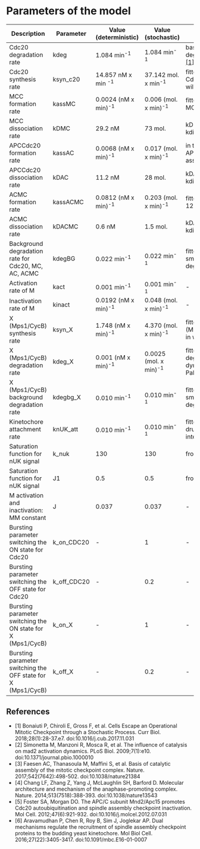 # Parameters of the model

| Description                                   | Parameter  | Value (deterministic) | Value (stochastic)                   | Reference                                                 |
|-----------------------------------------------|------------|-----------------------|--------------------------|-----------------------------------------------------------|
| Cdc20 degradation rate                            | kdeg       | 1.084 min<sup>-1</sup>    | 1.084 min<sup>-1</sup>       | based on Cdc20 degradation kinetics [[1]](#currbio) |
| Cdc20 synthesis rate                              | ksyn_c20   | 14.857 nM x min <sup>-1</sup>   | 37.142 mol. x min<sup>-1</sup>      | fitted to have total Cdc20 60 nM in wild-type cells       |
| MCC formation rate                                | kassMC     | 0.0024 (nM x min)<sup>-1</sup> | 0.006 (mol. x min)<sup>-1</sup> |  fitted to have free MC 2 nM |
| MCC dissociation rate                             | kDMC       | 29.2 nM                | 73 mol.                | kDMC = kdissmc/kassmc [[3]](#faesen_basis_2017)   |
| APCCdc20 formation rate                           | kassAC     | 0.0068 (nM x min)<sup>-1</sup> | 0.017 (mol. x min)<sup>-1</sup> | in the same range of APC/C-Ubch10 assoc rate [[4]](#chang_molecular_2014) |
| APCCdc20 dissociation rate                        | kDAC       | 11.2 nM                | 28 mol.                | kDAC = kdissmc/kassmc [[3]](#faesen_basis_2017)   |
| ACMC formation rate                               | kassACMC   | 0.0812 (nM x min)<sup>-1</sup> | 0.203 (mol. x min)<sup>-1</sup> | fitted to have ACMC 12 nM |
| ACMC dissociation rate                            | kDACMC     | 0.6 nM                  | 1.5 mol.                  | kDACMC = kdissacmc/kassacmc                |
| Background degradation rate for Cdc20, MC, AC, ACMC| kdegBG     | 0.022 min<sup>-1</sup>    | 0.022 min<sup>-1</sup>    | fitted to be ~10x smaller than main degradation           |
| Activation rate of M                               | kact       | 0.001 min<sup>-1</sup>  | 0.001 min<sup>-1</sup>  | -                                                         |
| Inactivation rate of M                             | kinact     | 0.0192 (nM x min)<sup>-1</sup> | 0.048 (mol. x min)<sup>-1</sup> | -                                                         |
| X (Mps1/CycB) synthesis rate                           | ksyn_X    | 1.748 (nM x min)<sup>-1</sup> | 4.370 (mol. x min)<sup>-1</sup> | fitted to have total X (Mps1) 40 mol./cell in wild-type cells |
| X (Mps1/CycB) degradation rate                         | kdeg_X    | 0.001 (nM x min)<sup>-1</sup> | 0.0025 (mol. x min)<sup>-1</sup> | fitted to have the degradation dynamics of Palframan |
| X (Mps1/CycB) background degradation rate               | kdegbg_X  | 0.010 min<sup>-1</sup>   | 0.010 min<sup>-1</sup>   | fitted to be ~10x smaller than main degradation           |
| Kinetochore attachment rate                   | knUK_att   | 0.010 min<sup>-1</sup>    | 0.010 min<sup>-1</sup>    | fitted to simulate drug washout time interval             |
| Saturation function for nUK signal                             | k_nuk      | 130                       | 130                       | from Joglekar[[6]](#joglekar)                           |
| Saturation function for nUK signal                             | J1         | 0.5                      | 0.5                      | from Joglekar [[6]](#joglekar)                           |
| M activation and inactivation: MM constant    | J          | 0.037                  | 0.037                     | -                                                         |
| Bursting parameter switching the ON state for Cdc20      | k_on_CDC20          | -                     | 1                     | -                                                         |
| Bursting parameter switching the OFF state for Cdc20      | k_off_CDC20          | -                     | 0.2                     | -                                                         |
| Bursting parameter switching the ON state for X (Mps1/CycB)      | k_on_X          | -                     | 1                     | -                                                         |
| Bursting parameter switching the OFF state for  X (Mps1/CycB)      | k_off_X          | -                     | 0.2                     | -                                                         |



## References

- <a name="currbio"></a>[1] Bonaiuti P, Chiroli E, Gross F, et al. Cells Escape an Operational Mitotic Checkpoint through a Stochastic Process. Curr Biol. 2018;28(1):28-37.e7. doi:10.1016/j.cub.2017.11.031
- <a name="simonetta_influence_2009"></a>[2] Simonetta M, Manzoni R, Mosca R, et al. The influence of catalysis on mad2 activation dynamics. PLoS Biol. 2009;7(1):e10. doi:10.1371/journal.pbio.1000010
- <a name="faesen_basis_2017"></a>[3] Faesen AC, Thanasoula M, Maffini S, et al. Basis of catalytic assembly of the mitotic checkpoint complex. Nature. 2017;542(7642):498-502. doi:10.1038/nature21384
- <a name="chang_molecular_2014"></a> [4] Chang LF, Zhang Z, Yang J, McLaughlin SH, Barford D. Molecular architecture and mechanism of the anaphase-promoting complex. Nature. 2014;513(7518):388-393. doi:10.1038/nature13543
- <a name="foster_apc/c_2012"></a>[5] Foster SA, Morgan DO. The APC/C subunit Mnd2/Apc15 promotes Cdc20 autoubiquitination and spindle assembly checkpoint inactivation. Mol Cell. 2012;47(6):921-932. doi:10.1016/j.molcel.2012.07.031
- <a name="joglekar"></a>[6] Aravamudhan P, Chen R, Roy B, Sim J, Joglekar AP. Dual mechanisms regulate the recruitment of spindle assembly checkpoint proteins to the budding yeast kinetochore. Mol Biol Cell. 2016;27(22):3405-3417. doi:10.1091/mbc.E16-01-0007


